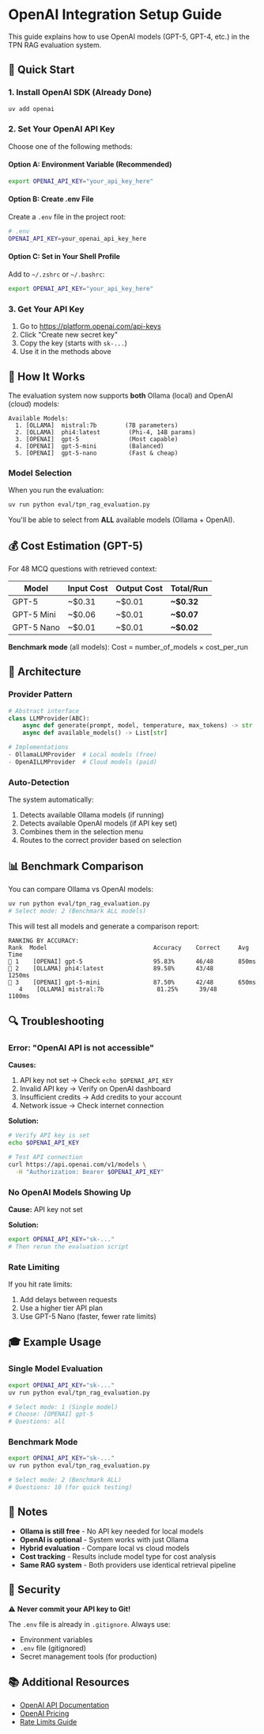 # OpenAI Integration Setup Guide

This guide explains how to use OpenAI models (GPT-5, GPT-4, etc.) in the TPN RAG evaluation system.

## 🚀 Quick Start

### 1. Install OpenAI SDK (Already Done)
```bash
uv add openai
```

### 2. Set Your OpenAI API Key

Choose one of the following methods:

#### Option A: Environment Variable (Recommended)
```bash
export OPENAI_API_KEY="your_api_key_here"
```

#### Option B: Create .env File
Create a `.env` file in the project root:
```bash
# .env
OPENAI_API_KEY=your_openai_api_key_here
```

#### Option C: Set in Your Shell Profile
Add to `~/.zshrc` or `~/.bashrc`:
```bash
export OPENAI_API_KEY="your_api_key_here"
```

### 3. Get Your API Key

1. Go to https://platform.openai.com/api-keys
2. Click "Create new secret key"
3. Copy the key (starts with `sk-...`)
4. Use it in the methods above

## 🎯 How It Works

The evaluation system now supports **both** Ollama (local) and OpenAI (cloud) models:

```
Available Models:
  1. [OLLAMA]  mistral:7b        (7B parameters)
  2. [OLLAMA]  phi4:latest        (Phi-4, 14B params)
  3. [OPENAI]  gpt-5              (Most capable)
  4. [OPENAI]  gpt-5-mini         (Balanced)
  5. [OPENAI]  gpt-5-nano         (Fast & cheap)
```

### Model Selection
When you run the evaluation:
```bash
uv run python eval/tpn_rag_evaluation.py
```

You'll be able to select from **ALL** available models (Ollama + OpenAI).

## 💰 Cost Estimation (GPT-5)

For 48 MCQ questions with retrieved context:

| Model | Input Cost | Output Cost | Total/Run |
|-------|-----------|-------------|-----------|
| GPT-5 | ~$0.31 | ~$0.01 | **~$0.32** |
| GPT-5 Mini | ~$0.06 | ~$0.01 | **~$0.07** |
| GPT-5 Nano | ~$0.01 | ~$0.01 | **~$0.02** |

**Benchmark mode** (all models): Cost = number_of_models × cost_per_run

## 🔧 Architecture

### Provider Pattern
```python
# Abstract interface
class LLMProvider(ABC):
    async def generate(prompt, model, temperature, max_tokens) -> str
    async def available_models() -> List[str]

# Implementations
- OllamaLLMProvider  # Local models (free)
- OpenAILLMProvider  # Cloud models (paid)
```

### Auto-Detection
The system automatically:
1. Detects available Ollama models (if running)
2. Detects available OpenAI models (if API key set)
3. Combines them in the selection menu
4. Routes to the correct provider based on selection

## 📊 Benchmark Comparison

You can compare Ollama vs OpenAI models:

```bash
uv run python eval/tpn_rag_evaluation.py
# Select mode: 2 (Benchmark ALL models)
```

This will test all models and generate a comparison report:
```
RANKING BY ACCURACY:
Rank  Model                              Accuracy    Correct     Avg Time
🥇 1    [OPENAI] gpt-5                    95.83%      46/48       850ms
🥈 2    [OLLAMA] phi4:latest              89.58%      43/48       1250ms
🥉 3    [OPENAI] gpt-5-mini               87.50%      42/48       650ms
   4    [OLLAMA] mistral:7b               81.25%      39/48       1100ms
```

## 🔍 Troubleshooting

### Error: "OpenAI API is not accessible"
**Causes:**
1. API key not set → Check `echo $OPENAI_API_KEY`
2. Invalid API key → Verify on OpenAI dashboard
3. Insufficient credits → Add credits to your account
4. Network issue → Check internet connection

**Solution:**
```bash
# Verify API key is set
echo $OPENAI_API_KEY

# Test API connection
curl https://api.openai.com/v1/models \
  -H "Authorization: Bearer $OPENAI_API_KEY"
```

### No OpenAI Models Showing Up
**Cause:** API key not set

**Solution:**
```bash
export OPENAI_API_KEY="sk-..."
# Then rerun the evaluation script
```

### Rate Limiting
If you hit rate limits:
1. Add delays between requests
2. Use a higher tier API plan
3. Use GPT-5 Nano (faster, fewer rate limits)

## 🎓 Example Usage

### Single Model Evaluation
```bash
export OPENAI_API_KEY="sk-..."
uv run python eval/tpn_rag_evaluation.py

# Select mode: 1 (Single model)
# Choose: [OPENAI] gpt-5
# Questions: all
```

### Benchmark Mode
```bash
export OPENAI_API_KEY="sk-..."
uv run python eval/tpn_rag_evaluation.py

# Select mode: 2 (Benchmark ALL)
# Questions: 10 (for quick testing)
```

## 📝 Notes

- **Ollama is still free** - No API key needed for local models
- **OpenAI is optional** - System works with just Ollama
- **Hybrid evaluation** - Compare local vs cloud models
- **Cost tracking** - Results include model type for cost analysis
- **Same RAG system** - Both providers use identical retrieval pipeline

## 🔐 Security

⚠️ **Never commit your API key to Git!**

The `.env` file is already in `.gitignore`. Always use:
- Environment variables
- `.env` file (gitignored)
- Secret management tools (for production)

## 📚 Additional Resources

- [OpenAI API Documentation](https://platform.openai.com/docs)
- [OpenAI Pricing](https://openai.com/pricing)
- [Rate Limits Guide](https://platform.openai.com/docs/guides/rate-limits)
